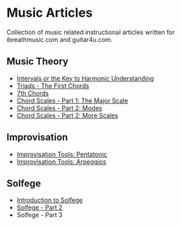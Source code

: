 # Music Articles

Collection of music related instructional articles written for ibreathmusic.com and guitar4u.com.

## Music Theory

- [Intervals or the Key to Harmonic Understanding](intervals-or-the-key-to-harmonic-understanding.md)
- [Triads - The First Chords](triads-the-first-chords.md)
- [7th Chords](7th-chords.md)
- [Chord Scales - Part 1: The Major Scale](chord-scales-part1.md)
- [Chord Scales - Part 2: Modes](chord-scales-part2.md)
- [Chord Scales - Part 2: More Scales](chord-scales-part3.md)


## Improvisation

- [Improvisation Tools: Pentatonic](improvisation-tools-pentatonic.md)
- [Improvisation Tools: Arpeggios](improvisation-tools-arpeggios.md)


## Solfege

- [Introduction to Solfege](introduction-to-solfege.md)
- [Solfege - Part 2](solfege-part2.md)
- Solfege - Part 3
